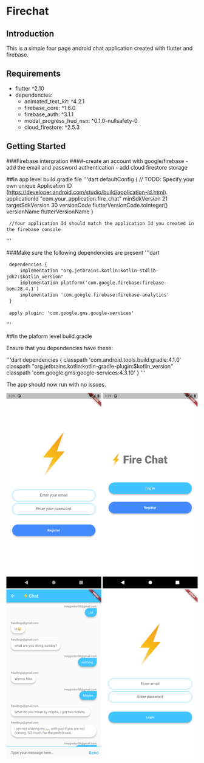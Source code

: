 # Firechat  

## Introduction
This is a simple four page android chat application created with flutter and firebase. 

## Requirements
  - flutter ^2.10
  - dependencies:
    - animated_text_kit: ^4.2.1
    - firebase_core: ^1.6.0
    - firebase_auth: ^3.1.1
    - modal_progress_hud_nsn: ^0.1.0-nullsafety-0
    - cloud_firestore: ^2.5.3

## Getting Started


 ###Firebase intergration
 ####-create an account with google/firebase
    - add the email and password authentication
    - add cloud firestore storage
 
 
 ##In app level build.gradle file
 '''dart
  defaultConfig {
         // TODO: Specify your own unique Application ID (https://developer.android.com/studio/build/application-id.html).
         applicationId "com.your_application.fire_chat"
         minSdkVersion 21
         targetSdkVersion 30
         versionCode flutterVersionCode.toInteger()
         versionName flutterVersionName
     }
     
     //Your application Id should match the application Id you created in the firebase console

 '''
 
 ###Make sure the following dependencies are present
 '''dart
  
     dependencies {
         implementation "org.jetbrains.kotlin:kotlin-stdlib-jdk7:$kotlin_version"
         implementation platform('com.google.firebase:firebase-bom:28.4.1')
         implementation 'com.google.firebase:firebase-analytics'
     }
     
     apply plugin: 'com.google.gms.google-services'
 '''
 
 ##In the plaform level build.gradle
 
 Ensure that you dependencies have these:
 
 '''dart
  dependencies {
         classpath 'com.android.tools.build:gradle:4.1.0'
         classpath "org.jetbrains.kotlin:kotlin-gradle-plugin:$kotlin_version"
         classpath 'com.google.gms:google-services:4.3.10'
     }
 '''
 
 
 The app should now run with no issues.
 
[<img src="shots/1.png" width="250"/>](screenshot)
[<img src="shots/2.png" width="250"/>](screenshot)
[<img src="shots/3.png" width="250"/>](screenshot)
[<img src="shots/4.png" width="250"/>](screenshot)


